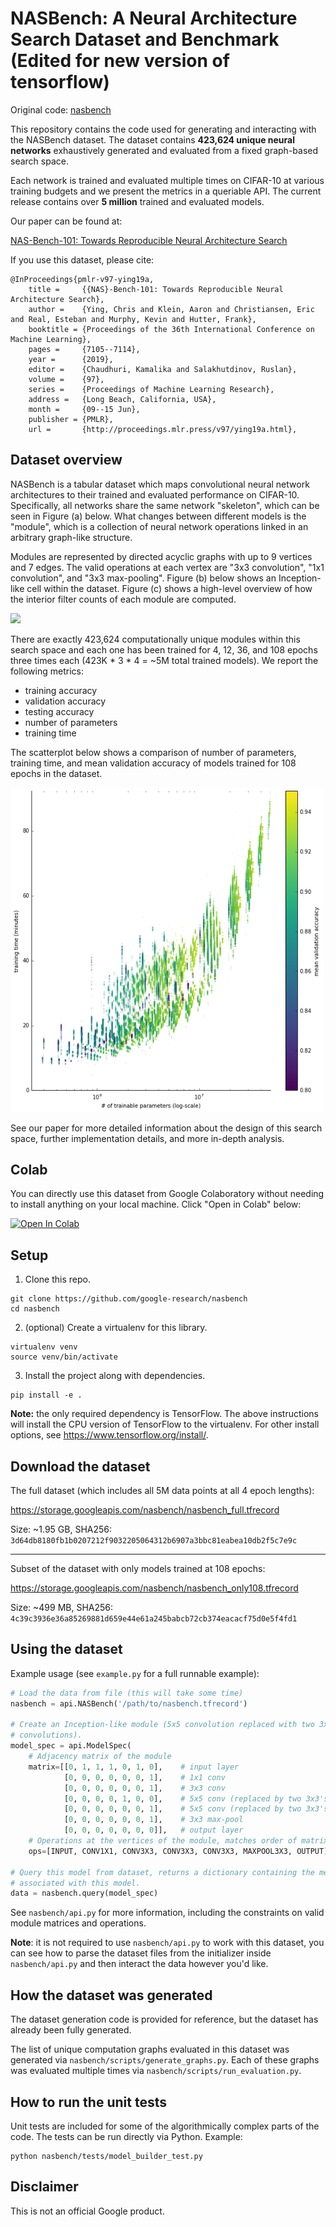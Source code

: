 # NASBench: A Neural Architecture Search Dataset and Benchmark (Edited for new version of tensorflow)

Original code: [nasbench](https://github.com/google-research/nasbench)

This repository contains the code used for generating and interacting with the
NASBench dataset. The dataset contains **423,624 unique neural networks**
exhaustively generated and evaluated from a fixed graph-based search space.

Each network is trained and evaluated multiple times on CIFAR-10 at various
training budgets and we present the metrics in a queriable API. The current
release contains over **5 million** trained and evaluated models.

Our paper can be found at:

[NAS-Bench-101: Towards Reproducible Neural Architecture
Search](https://arxiv.org/abs/1902.09635)

If you use this dataset, please cite:

```
@InProceedings{pmlr-v97-ying19a,
    title =     {{NAS}-Bench-101: Towards Reproducible Neural Architecture Search},
    author =    {Ying, Chris and Klein, Aaron and Christiansen, Eric and Real, Esteban and Murphy, Kevin and Hutter, Frank},
    booktitle = {Proceedings of the 36th International Conference on Machine Learning},
    pages =     {7105--7114},
    year =      {2019},
    editor =    {Chaudhuri, Kamalika and Salakhutdinov, Ruslan},
    volume =    {97},
    series =    {Proceedings of Machine Learning Research},
    address =   {Long Beach, California, USA},
    month =     {09--15 Jun},
    publisher = {PMLR},
    url =       {http://proceedings.mlr.press/v97/ying19a.html},
```

## Dataset overview

NASBench is a tabular dataset which maps convolutional neural network
architectures to their trained and evaluated performance on CIFAR-10.
Specifically, all networks share the same network "skeleton", which can be seen
in Figure (a) below. What changes between different models is the "module", which is a
collection of neural network operations linked in an arbitrary graph-like
structure.

Modules are represented by directed acyclic graphs with up to 9 vertices and 7
edges. The valid operations at each vertex are "3x3 convolution", "1x1
convolution", and "3x3 max-pooling". Figure (b) below shows an Inception-like
cell within the dataset. Figure (c) shows a high-level overview of how the
interior filter counts of each module are computed.

<img src="images/architecture.png" width="400">

There are exactly 423,624 computationally unique modules within this search
space and each one has been trained for 4, 12, 36, and 108 epochs three times
each (423K * 3 * 4 = ~5M total trained models). We report the following metrics:

* training accuracy
* validation accuracy
* testing accuracy
* number of parameters
* training time

The scatterplot below shows a comparison of number of parameters, training time,
and mean validation accuracy of models trained for 108 epochs in the dataset.

<img src="images/param_time_acc.png" width="500">

See our paper for more detailed information about the design of this search
space, further implementation details, and more in-depth analysis.

## Colab

You can directly use this dataset from Google Colaboratory without needing to
install anything on your local machine. Click "Open in Colab" below:

[![Open In Colab](https://colab.research.google.com/assets/colab-badge.svg)](https://colab.research.google.com/github/google-research/nasbench/blob/master/NASBench.ipynb)

## Setup

1.  Clone this repo.

```
git clone https://github.com/google-research/nasbench
cd nasbench
```

2. (optional) Create a virtualenv for this library.

```
virtualenv venv
source venv/bin/activate
```

3. Install the project along with dependencies.

```
pip install -e .
```

**Note:** the only required dependency is TensorFlow. The above instructions
will install the CPU version of TensorFlow to the virtualenv. For other install
options, see https://www.tensorflow.org/install/.

## Download the dataset

The full dataset (which includes all 5M data points at all 4 epoch lengths):

https://storage.googleapis.com/nasbench/nasbench_full.tfrecord

Size: ~1.95 GB, SHA256: `3d64db8180fb1b0207212f9032205064312b6907a3bbc81eabea10db2f5c7e9c`

---

Subset of the dataset with only models trained at 108 epochs:

https://storage.googleapis.com/nasbench/nasbench_only108.tfrecord

Size: ~499 MB, SHA256: `4c39c3936e36a85269881d659e44e61a245babcb72cb374eacacf75d0e5f4fd1`


## Using the dataset

Example usage (see `example.py` for a full runnable example):

```python
# Load the data from file (this will take some time)
nasbench = api.NASBench('/path/to/nasbench.tfrecord')

# Create an Inception-like module (5x5 convolution replaced with two 3x3
# convolutions).
model_spec = api.ModelSpec(
    # Adjacency matrix of the module
    matrix=[[0, 1, 1, 1, 0, 1, 0],    # input layer
            [0, 0, 0, 0, 0, 0, 1],    # 1x1 conv
            [0, 0, 0, 0, 0, 0, 1],    # 3x3 conv
            [0, 0, 0, 0, 1, 0, 0],    # 5x5 conv (replaced by two 3x3's)
            [0, 0, 0, 0, 0, 0, 1],    # 5x5 conv (replaced by two 3x3's)
            [0, 0, 0, 0, 0, 0, 1],    # 3x3 max-pool
            [0, 0, 0, 0, 0, 0, 0]],   # output layer
    # Operations at the vertices of the module, matches order of matrix
    ops=[INPUT, CONV1X1, CONV3X3, CONV3X3, CONV3X3, MAXPOOL3X3, OUTPUT])

# Query this model from dataset, returns a dictionary containing the metrics
# associated with this model.
data = nasbench.query(model_spec)
```

See `nasbench/api.py` for more information, including the constraints on valid
module matrices and operations.

**Note**: it is not required to use `nasbench/api.py` to work with this dataset,
you can see how to parse the dataset files from the initializer inside
`nasbench/api.py` and then interact the data however you'd like.

## How the dataset was generated

The dataset generation code is provided for reference, but the dataset has
already been fully generated.

The list of unique computation graphs evaluated in this dataset was generated
via `nasbench/scripts/generate_graphs.py`. Each of these graphs was evaluated
multiple times via `nasbench/scripts/run_evaluation.py`.

## How to run the unit tests

Unit tests are included for some of the algorithmically complex parts of the
code. The tests can be run directly via Python. Example:

```
python nasbench/tests/model_builder_test.py
```

## Disclaimer

This is not an official Google product.
